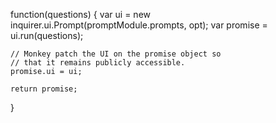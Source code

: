 function(questions) {
    var ui = new inquirer.ui.Prompt(promptModule.prompts, opt);
    var promise = ui.run(questions);

    // Monkey patch the UI on the promise object so
    // that it remains publicly accessible.
    promise.ui = ui;

    return promise;
  }